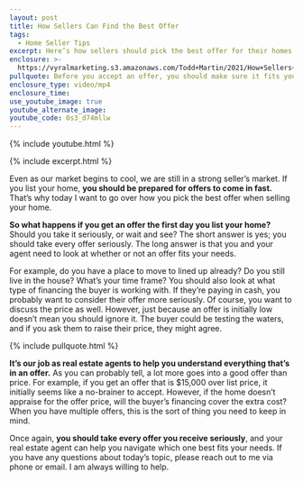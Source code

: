 ```yaml
---
layout: post
title: How Sellers Can Find the Best Offer
tags:
  - Home Seller Tips
excerpt: Here’s how sellers should pick the best offer for their homes.
enclosure: >-
  https://vyralmarketing.s3.amazonaws.com/Todd+Martin/2021/How+Sellers+Can+Find+the+Best+Offer.mp4
pullquote: Before you accept an offer, you should make sure it fits your needs.
enclosure_type: video/mp4
enclosure_time:
use_youtube_image: true
youtube_alternate_image:
youtube_code: 0s3_d74mllw
---
```

{% include youtube.html %}

{% include excerpt.html %}

Even as our market begins to cool, we are still in a strong seller’s market. If you list your home, **you should be prepared for offers to come in fast.** That’s why today I want to go over how you pick the best offer when selling your home.&nbsp;

**So what happens if you get an offer the first day you list your home?** Should you take it seriously, or wait and see? The short answer is yes; you should take every offer seriously. The long answer is that you and your agent need to look at whether or not an offer fits your needs.&nbsp;

For example, do you have a place to move to lined up already? Do you still live in the house? What’s your time frame? You should also look at what type of financing the buyer is working with. If they’re paying in cash, you probably want to consider their offer more seriously. Of course, you want to discuss the price as well. However, just because an offer is initially low doesn’t mean you should ignore it. The buyer could be testing the waters, and if you ask them to raise their price, they might agree.

{% include pullquote.html %}

**It’s our job as real estate agents to help you understand everything that’s in an offer.** As you can probably tell, a lot more goes into a good offer than price. For example, if you get an offer that is $15,000 over list price, it initially seems like a no-brainer to accept. However, if the home doesn’t appraise for the offer price, will the buyer’s financing cover the extra cost? When you have multiple offers, this is the sort of thing you need to keep in mind.&nbsp;

Once again, **you should take every offer you receive seriously**, and your real estate agent can help you navigate which one best fits your needs. If you have any questions about today’s topic, please reach out to me via phone or email. I am always willing to help.
